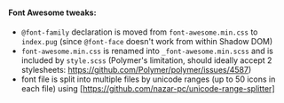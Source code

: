 #### Font Awesome tweaks:
* `@font-family` declaration is moved from `font-awesome.min.css` to `index.pug` (since `@font-face` doesn't work from within Shadow DOM)
* `font-awesome.min.css` is renamed into `_font-awesome.min.scss` and is included by `style.scss` (Polymer's limitation, should ideally accept 2 stylesheets: https://github.com/Polymer/polymer/issues/4587)
* font file is split into multiple files by unicode ranges (up to 50 icons in each file) using [https://github.com/nazar-pc/unicode-range-splitter]

